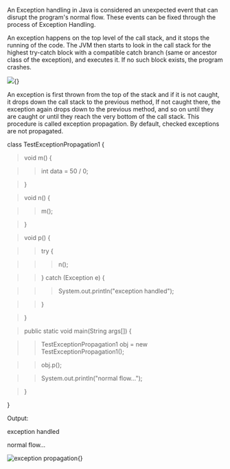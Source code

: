 An Exception handling in Java is considered an unexpected event that can
disrupt the program's normal flow. These events can be fixed through
the process of Exception Handling.

An exception happens on the top level of the call stack, and it stops
the running of the code. The JVM then starts to look in the call stack
for the highest try-catch block with a compatible catch branch (same or
ancestor class of the exception), and executes it. If no such block
exists, the program crashes.

![](image6.jpeg){}

An exception is first thrown from the top of the stack and if it is not
caught, it drops down the call stack to the previous method, If not
caught there, the exception again drops down to the previous method, and
so on until they are caught or until they reach the very bottom of the
call stack. This procedure is called exception propagation. By default,
checked exceptions are not propagated.

class TestExceptionPropagation1 {

>void m() {

>>int data = 50 / 0;

>}

>void n() {

>>m();

>}

>void p() {

>>try {

>>>n();

>>} catch (Exception e) {

>>>System.out.println(\"exception handled\");

>>}

>}

>public static void main(String args\[\]) {

>>TestExceptionPropagation1 obj = new TestExceptionPropagation1();

>>obj.p();

>>System.out.println(\"normal flow\...\");

>}

}

Output:

exception handled

normal flow\...

![exception
propagation](image7.jpeg){}